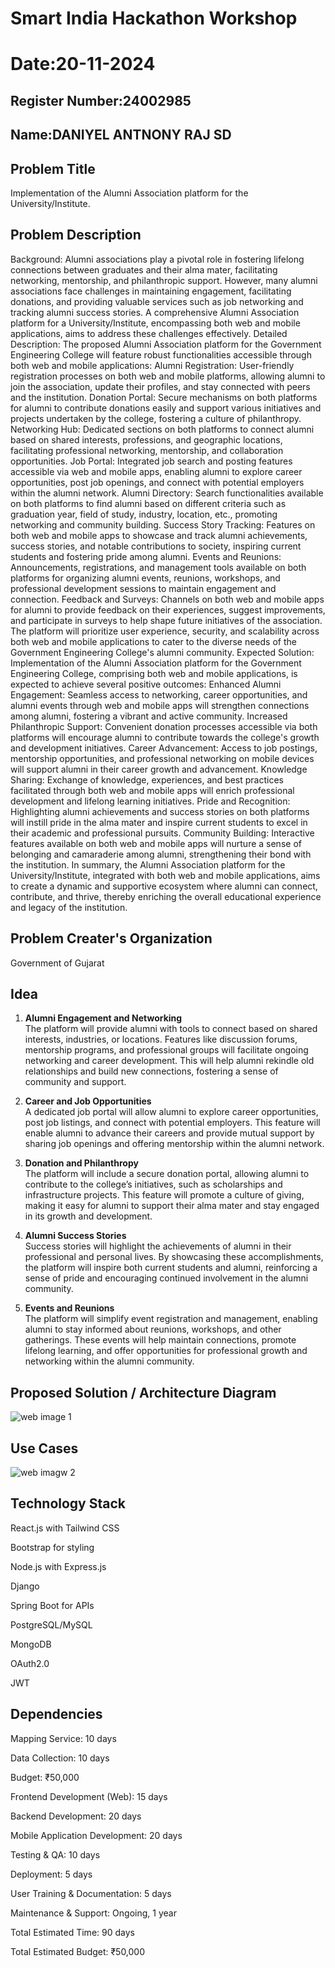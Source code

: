# Smart India Hackathon Workshop
# Date:20-11-2024
## Register Number:24002985
## Name:DANIYEL ANTNONY RAJ SD
## Problem Title
Implementation of the Alumni Association platform for the University/Institute.
## Problem Description
Background: Alumni associations play a pivotal role in fostering lifelong connections between graduates and their alma mater, facilitating networking, mentorship, and philanthropic support. However, many alumni associations face challenges in maintaining engagement, facilitating donations, and providing valuable services such as job networking and tracking alumni success stories. A comprehensive Alumni Association platform for a University/Institute, encompassing both web and mobile applications, aims to address these challenges effectively. Detailed Description: The proposed Alumni Association platform for the Government Engineering College will feature robust functionalities accessible through both web and mobile applications: Alumni Registration: User-friendly registration processes on both web and mobile platforms, allowing alumni to join the association, update their profiles, and stay connected with peers and the institution. Donation Portal: Secure mechanisms on both platforms for alumni to contribute donations easily and support various initiatives and projects undertaken by the college, fostering a culture of philanthropy. Networking Hub: Dedicated sections on both platforms to connect alumni based on shared interests, professions, and geographic locations, facilitating professional networking, mentorship, and collaboration opportunities. Job Portal: Integrated job search and posting features accessible via web and mobile apps, enabling alumni to explore career opportunities, post job openings, and connect with potential employers within the alumni network. Alumni Directory: Search functionalities available on both platforms to find alumni based on different criteria such as graduation year, field of study, industry, location, etc., promoting networking and community building. Success Story Tracking: Features on both web and mobile apps to showcase and track alumni achievements, success stories, and notable contributions to society, inspiring current students and fostering pride among alumni. Events and Reunions: Announcements, registrations, and management tools available on both platforms for organizing alumni events, reunions, workshops, and professional development sessions to maintain engagement and connection. Feedback and Surveys: Channels on both web and mobile apps for alumni to provide feedback on their experiences, suggest improvements, and participate in surveys to help shape future initiatives of the association. The platform will prioritize user experience, security, and scalability across both web and mobile applications to cater to the diverse needs of the Government Engineering College's alumni community. Expected Solution: Implementation of the Alumni Association platform for the Government Engineering College, comprising both web and mobile applications, is expected to achieve several positive outcomes: Enhanced Alumni Engagement: Seamless access to networking, career opportunities, and alumni events through web and mobile apps will strengthen connections among alumni, fostering a vibrant and active community. Increased Philanthropic Support: Convenient donation processes accessible via both platforms will encourage alumni to contribute towards the college's growth and development initiatives. Career Advancement: Access to job postings, mentorship opportunities, and professional networking on mobile devices will support alumni in their career growth and advancement. Knowledge Sharing: Exchange of knowledge, experiences, and best practices facilitated through both web and mobile apps will enrich professional development and lifelong learning initiatives. Pride and Recognition: Highlighting alumni achievements and success stories on both platforms will instill pride in the alma mater and inspire current students to excel in their academic and professional pursuits. Community Building: Interactive features available on both web and mobile apps will nurture a sense of belonging and camaraderie among alumni, strengthening their bond with the institution. In summary, the Alumni Association platform for the University/Institute, integrated with both web and mobile applications, aims to create a dynamic and supportive ecosystem where alumni can connect, contribute, and thrive, thereby enriching the overall educational experience and legacy of the institution.
## Problem Creater's Organization
Government of Gujarat

## Idea
1. **Alumni Engagement and Networking**  
The platform will provide alumni with tools to connect based on shared interests, industries, or locations. Features like discussion forums, mentorship programs, and professional groups will facilitate ongoing networking and career development. This will help alumni rekindle old relationships and build new connections, fostering a sense of community and support.

2. **Career and Job Opportunities**  
A dedicated job portal will allow alumni to explore career opportunities, post job listings, and connect with potential employers. This feature will enable alumni to advance their careers and provide mutual support by sharing job openings and offering mentorship within the alumni network.

3. **Donation and Philanthropy**  
The platform will include a secure donation portal, allowing alumni to contribute to the college’s initiatives, such as scholarships and infrastructure projects. This feature will promote a culture of giving, making it easy for alumni to support their alma mater and stay engaged in its growth and development.

4. **Alumni Success Stories**  
Success stories will highlight the achievements of alumni in their professional and personal lives. By showcasing these accomplishments, the platform will inspire both current students and alumni, reinforcing a sense of pride and encouraging continued involvement in the alumni community.

5. **Events and Reunions**  
The platform will simplify event registration and management, enabling alumni to stay informed about reunions, workshops, and other gatherings. These events will help maintain connections, promote lifelong learning, and offer opportunities for professional growth and networking within the alumni community.

## Proposed Solution / Architecture Diagram
![web image 1](https://github.com/user-attachments/assets/7e22427c-63b3-480c-a00c-aae6ac86103d)


## Use Cases
![web imagw 2](https://github.com/user-attachments/assets/ab385569-c846-4acc-8ed0-7100e2c10a29)


## Technology Stack
  React.js with Tailwind CSS
  
  Bootstrap for styling
  
  Node.js with Express.js
  
  Django
  
  Spring Boot for APIs
  
  PostgreSQL/MySQL
  
  MongoDB
  
  OAuth2.0
  
  JWT

## Dependencies
  Mapping Service: 10 days
  
  Data Collection: 10 days
  
  Budget: ₹50,000
  
  Frontend Development (Web): 15 days
  
  Backend Development: 20 days
  
  Mobile Application Development: 20 days
  
  Testing & QA: 10 days
  
  Deployment: 5 days
  
  User Training & Documentation: 5 days
  
  Maintenance & Support: Ongoing, 1 year
  
  Total Estimated Time: 90 days
  
  Total Estimated Budget: ₹50,000
